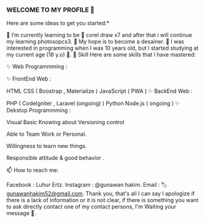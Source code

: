 ### WELCOME TO MY PROFILE 👋



Here are some ideas to get you started:*

🌱 I’m currently learning to be 📌 corel draw x7  and after that i will continue my learning photosopcs3.
🚀 My hope is to become a desainer.
💬 I was interested in programming when I was 10 years old, but I started studying at my current age (18 y.o) 🙈.
👷 Skill
Here are some skills that I have mastered:

✨ Web Programmming :

✨ FrontEnd Web :

HTML
CSS ( Boostrap , Materialize )
JavaScript ( PWA )
✨ BackEnd Web :

PHP ( CodeIgniter , Laravel (ongoing) )
Python
Node.js ( ongoing )
✨ Dekstop Programmming :

Visual Basic
Knowing about Versioning control

Able to Team Work or Personal.

Willingness to learn new things.

Responsible attitude & good behavior .



📫 How to reach me:

Facebook : Luhur Ertz.
Instagram : @gunawan hakim.
Email : 🏷️gunawanhakim52@gmail.com.
Thank you, that's all I can say I apologize if there is a lack of information or it is not clear, if there is something you want to ask directly contact one of my contact persons, I'm Waiting your message 📄.

